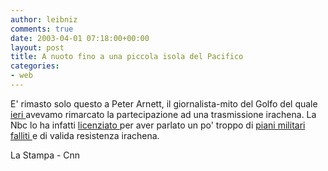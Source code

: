 ```yaml
---
author: leibniz
comments: true
date: 2003-04-01 07:18:00+00:00
layout: post
title: A nuoto fino a una piccola isola del Pacifico
categories:
- web
---
```

  E' rimasto solo questo a Peter Arnett, il giornalista-mito del Golfo del quale  [ieri ](http://leibniz.splinder.it/1049117247#135309)avevamo rimarcato la partecipazione ad una trasmissione irachena. La Nbc lo ha infatti  [   licenziato ](http://www.lastampa.it/edicola/sitoweb/Esteri/art5.asp)per aver parlato un po' troppo di  [   piani militari falliti ](http://www.cnnitalia.it/2003/MONDO/03/31/1042arnett/index.html)e di valida resistenza irachena.

   
La Stampa - Cnn
